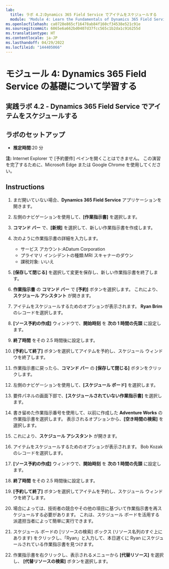 ```yaml
---
lab:
  title: ラボ 4.2:Dynamics 365 Field Service でアイテムをスケジュールする
  module: 'Module 4: Learn the Fundamentals of Dynamics 365 Field Service'
ms.openlocfilehash: ca0728e865cf16478ab84f160cf34538e521c91e
ms.sourcegitcommit: 6065e6a662bd0407d37fcc565c1b2da1c916255d
ms.translationtype: HT
ms.contentlocale: ja-JP
ms.lasthandoff: 04/29/2022
ms.locfileid: "144405066"
---
```

<a name="module-4-learn-the-fundamentals-of-dynamics-365-field-service"></a>モジュール 4: Dynamics 365 Field Service の基礎について学習する
========================

## <a name="practice-lab-42---schedule-items-in-dynamics-365-field-service"></a>実践ラボ 4.2 - Dynamics 365 Field Service でアイテムをスケジュールする

## <a name="lab-setup"></a>ラボのセットアップ

  - **推定時間**:20 分

  **注:** Internet Explorer で [予約要件] ペインを開くことはできません。 この演習を完了するために、Microsoft Edge または Google Chrome を使用してください。
  
## <a name="instructions"></a>Instructions

1.  まだ開いていない場合、**Dynamics 365 Field Service** アプリケーションを開きます。  

2.  左側のナビゲーションを使用して、**[作業指示書]** を選択します。

3.  **コマンド バー** で、**[新規]** を選択して、新しい作業指示書を作成します。

4.  次のように作業指示書の詳細を入力します。
    - サービス アカウント:ADatum Corporation
    - プライマリ インシデントの種類:MRI スキャナーのダウン
    - 課税対象: いいえ
    
5.  **[保存して閉じる]** を選択して変更を保存し、新しい作業指示書を終了します。

6.  **作業指示書** の **コマンド バー** で **[予約]** ボタンを選択します。  これにより、**スケジュール アシスタント** が開きます。  

7.  アイテムをスケジュールするためのオプションが表示されます。  **Ryan Brim** のレコードを選択します。

8.  **[ソース予約の作成]** ウィンドウで、**開始時刻** を **次の 1 時間の先頭** に設定します。

9.  **終了時間** をその 2.5 時間後に設定します。  

10. **[予約して終了]** ボタンを選択してアイテムを予約し、スケジュール ウィンドウを終了します。  

11. 作業指示書に戻ったら、**コマンド バー** の **[保存して閉じる]** ボタンをクリックします。  

12. 左側のナビゲーションを使用して、**[スケジュール ボード]** を選択します。

13. 要件パネルの画面下部で、**[スケジュールされていない作業指示書]** を選択します。

14. 書き留めた作業指示番号を使用して、以前に作成した **Adventure Works** の作業指示書を選択します。 表示されるオプションから、**[空き時間の検索]** を選択します。  

15. これにより、**スケジュール アシスタント** が開きます。  

16. アイテムをスケジュールするためのオプションが表示されます。  Bob Kozak のレコードを選択します。

17. **[ソース予約の作成]** ウィンドウで、**開始時刻** を **次の 1 時間の先頭** に設定します。

18. **終了時間** をその 2.5 時間後に設定します。
  
19. **[予約して終了]** ボタンを選択してアイテムを予約し、スケジュール ウィンドウを終了します。 

20. 場合によっては、技術者の競合やその他の項目に基づいて作業指示書を再スケジュールする必要があります。  これは、スケジュール ボードを活用する派遣担当者によって簡単に実行できます。  

21. スケジュール ボードの [リソースの検索] ボックス (リソース名列のすぐ上にあります) をクリックし、「Ryan」と入力して、本日遅くに Ryan にスケジュールされている作業指示書を見つけます。  

22. 作業指示書を右クリックし、表示されるメニューから **[代替リソース]** を選択し、 **[代替リソースの検索]** ボタンを選択します。


